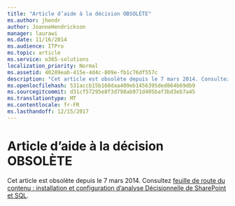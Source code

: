 ```yaml
---
title: "Article d’aide à la décision OBSOLÈTE"
ms.author: jhendr
author: JoanneHendrickson
manager: laurawi
ms.date: 11/16/2014
ms.audience: ITPro
ms.topic: article
ms.service: o365-solutions
localization_priority: Normal
ms.assetid: 40289eab-415e-4d4c-809e-fb1c76df557c
description: "Cet article est obsolète depuis le 7 mars 2014. Consultez le plan du contenu : Installation et configuration d’analyse Décisionnelle de SharePoint et SQL."
ms.openlocfilehash: 531accb15b160daa409eb1456395ded864b69db9
ms.sourcegitcommit: d31cf57295e8f3d798ab971d405baf3bd3eb7a45
ms.translationtype: MT
ms.contentlocale: fr-FR
ms.lasthandoff: 12/15/2017
---
```

# <a name="obsolete-bi-article"></a>Article d’aide à la décision OBSOLÈTE

Cet article est obsolète depuis le 7 mars 2014. Consultez [feuille de route du contenu : installation et configuration d’analyse Décisionnelle de SharePoint et SQL](http://technet.microsoft.com/library/a470e75a-2817-42b3-85fd-c76060c13406.aspx).
  


